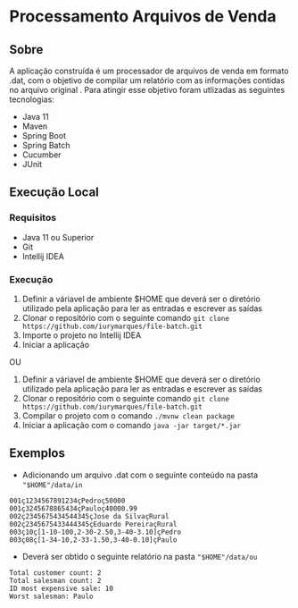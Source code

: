 # Processamento Arquivos de Venda

## Sobre

A aplicação construída é um processador de arquivos de venda em formato .dat, com o objetivo de compilar um relatório com as informações contidas no arquivo original . Para atingir esse objetivo foram utlizadas as seguintes tecnologias:

- Java 11
- Maven
- Spring Boot
- Spring Batch
- Cucumber
- JUnit

## Execução Local
### Requisitos
- Java 11 ou Superior
- Git
- Intellij IDEA

### Execução
1. Definir a váriavel de ambiente $HOME que deverá ser o diretório utilizado pela aplicação para ler as entradas e escrever as saídas
3. Clonar o repositório com o seguinte comando `git clone https://github.com/iurymarques/file-batch.git`
4. Importe o projeto no Intellij IDEA
5. Iniciar a aplicação

OU

1. Definir a váriavel de ambiente $HOME que deverá ser o diretório utilizado pela aplicação para ler as entradas e escrever as saídas
2. Clonar o repositório com o seguinte comando `git clone https://github.com/iurymarques/file-batch.git`
3. Compilar o projeto com o comando `./mvnw clean package`
4. Iniciar a aplicação com o comando `java -jar target/*.jar`

## Exemplos
- Adicionando um arquivo .dat com o seguinte conteúdo na pasta `"$HOME"/data/in`
```
001ç1234567891234çPedroç50000
001ç3245678865434çPauloç40000.99
002ç2345675434544345çJose da SilvaçRural
002ç2345675433444345çEduardo PereiraçRural
003ç10ç[1-10-100,2-30-2.50,3-40-3.10]çPedro
003ç08ç[1-34-10,2-33-1.50,3-40-0.10]çPaulo
```
- Deverá ser obtido  o seguinte relatório na pasta  `"$HOME"/data/ou`
```
Total customer count: 2  
Total salesman count: 2  
ID most expensive sale: 10  
Worst salesman: Paulo
```
